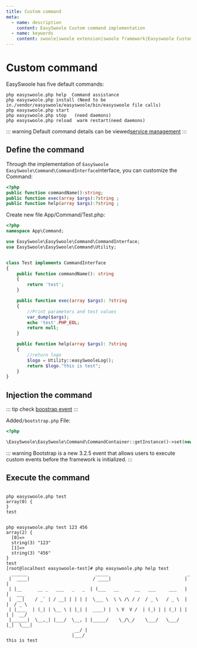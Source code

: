 ```yaml
---
title: Custom command
meta:
  - name: description
    content: EasySwoole Custom command implementation
  - name: keywords
    content: swoole|swoole extension|swoole framework|Easyswoole Custom command|swoole framework|swoole Timing task|php timing
---
```


# Custom command
EasySwoole has five default commands:  
````
php easyswoole.php help  Command assistance
php easyswoole.php install (Need to be in./vendor/easyswoole/easyswoole/bin/easyswoole file calls)
php easyswoole.php start  
php easyswoole.php stop   (need daemons)
php easyswoole.php reload  warm restart(need daemons)
````

::: warning 
Default command details can be viewed[service management](../Introduction/server.md)
:::

## Define the command

Through the implementation of ```EasySwoole EasySwoole\Command\CommandInterface```interface, you can customize the Command:

````php
<?php
public function commandName():string;
public function exec(array $args):?string ;
public function help(array $args):?string ;
````

Create new file App/Command/Test.php:

````php
<?php
namespace App\Command;

use EasySwoole\EasySwoole\Command\CommandInterface;
use EasySwoole\EasySwoole\Command\Utility;


class Test implements CommandInterface
{
    public function commandName(): string
    {
        return 'test';
    }

    public function exec(array $args): ?string
    {
        //Print parameters and test values
        var_dump($args);
        echo 'test'.PHP_EOL;
        return null;
    }

    public function help(array $args): ?string
    {
        //return logo
        $logo = Utility::easySwooleLog();
        return $logo."this is test";
    }
}
````

## Injection the command

::: tip
check [boostrap event](../Core/event/bootstrap.md)
:::

Added`/bootstrap.php` File:

````php
<?php

\EasySwoole\EasySwoole\Command\CommandContainer::getInstance()->set(new \App\Command\Test());
````

::: warning 
 Bootstrap is a new 3.2.5 event that allows users to execute custom events before the framework is initialized.
:::

## Execute the command
````

php easyswoole.php test
array(0) {
}
test


php easyswoole.php test 123 456
array(2) {
  [0]=>
  string(3) "123"
  [1]=>
  string(3) "456"
}
test
[root@localhost easyswoole-test]# php easyswoole.php help test
  ______                          _____                              _
 |  ____|                        / ____|                            | |
 | |__      __ _   ___   _   _  | (___   __      __   ___     ___   | |   ___
 |  __|    / _` | / __| | | | |  \___ \  \ \ /\ / /  / _ \   / _ \  | |  / _ \
 | |____  | (_| | \__ \ | |_| |  ____) |  \ V  V /  | (_) | | (_) | | | |  __/
 |______|  \__,_| |___/  \__, | |_____/    \_/\_/    \___/   \___/  |_|  \___|
                          __/ |
                         |___/
this is test
        
````
